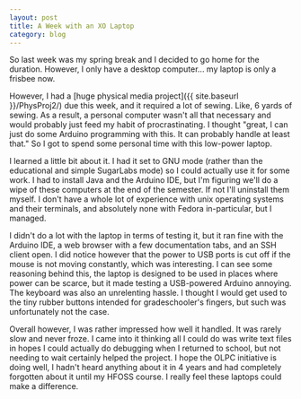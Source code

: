 ```yaml
---
layout: post
title: A Week with an XO Laptop
category: blog
---
```


So last week was my spring break and I decided to go home for the duration. However, I only have a desktop computer... my laptop is only a frisbee now.

However, I had a [huge physical media project]({{ site.baseurl }}/PhysProj2/) due this week, and it required a lot of sewing. Like, 6 yards of sewing. As a result, a personal computer wasn't all that necessary and would probably just feed my habit of procrastinating. I thought "great, I can just do some Arduino programming with this. It can probably handle at least that." So I got to spend some personal time with this low-power laptop.

I learned a little bit about it. I had it set to GNU mode (rather than the educational and simple SugarLabs mode) so I could actually use it for some work. I had to install Java and the Arduino IDE, but I'm figuring we'll do a wipe of these computers at the end of the semester. If not I'll uninstall them myself. I don't have a whole lot of experience with unix operating systems and their terminals, and absolutely none with Fedora in-particular, but I managed.

I didn't do a lot with the laptop in terms of testing it, but it ran fine with the Arduino IDE, a web browser with a few documentation tabs, and an SSH client open. I did notice however that the power to USB ports is cut off if the mouse is not moving constantly, which was interesting. I can see some reasoning behind this, the laptop is designed to be used in places where power can be scarce, but it made testing a USB-powered Arduino annoying. The keyboard was also an unrelenting hassle. I thought I would get used to the tiny rubber buttons intended for gradeschooler's fingers, but such was unfortunately not the case. 

Overall however, I was rather impressed how well it handled. It was rarely slow and never froze. I came into it thinking all I could do was write text files in hopes I could actually do debugging when I returned to school, but not needing to wait certainly helped the project. I hope the OLPC initiative is doing well, I hadn't heard anything about it in 4 years and had completely forgotten about it until my HFOSS course. I really feel these laptops could make a difference.
